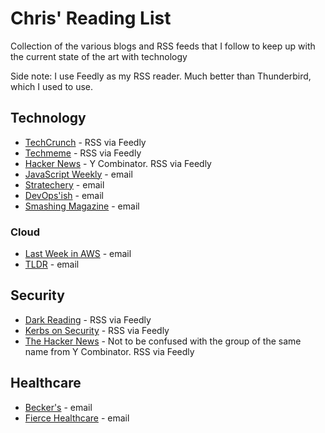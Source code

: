 # Chris' Reading List
Collection of the various blogs and RSS feeds that I follow to keep up with the current state of the art with technology

Side note: I use Feedly as my RSS reader. Much better than Thunderbird, which I used to use.

## Technology
- [TechCrunch](https://techcrunch.com/) - RSS via Feedly
- [Techmeme](https://techmeme.com/) - RSS via Feedly
- [Hacker News](https://news.ycombinator.com/) - Y Combinator. RSS via Feedly
- [JavaScript Weekly](https://javascriptweekly.com/) - email
- [Stratechery](https://stratechery.com/) - email
- [DevOps'ish](https://devopsish.com/) - email
- [Smashing Magazine](https://www.smashingmagazine.com/) - email
### Cloud
- [Last Week in AWS](https://www.lastweekinaws.com/) - email
- [TLDR](https://tldr.tech/) - email

## Security
- [Dark Reading](https://www.darkreading.com/) - RSS via Feedly
- [Kerbs on Security](https://krebsonsecurity.com/) - RSS via Feedly
- [The Hacker News](https://thehackernews.com/) - Not to be confused with the group of the same name from Y Combinator. RSS via Feedly

## Healthcare
- [Becker's](https://www.beckershospitalreview.com/healthcare-information-technology/) - email
- [Fierce Healthcare](https://www.fiercehealthcare.com/) - email
